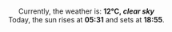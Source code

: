 <p  align="center"><br/>Currently, the weather is: <b> 12°C, <i>clear sky</i></b></br>Today, the sun rises at <b>05:31</b> and sets at <b>18:55</b>.</p>